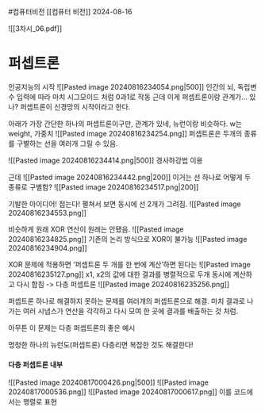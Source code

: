 #컴퓨터비전 
[[컴퓨터 비전]]
2024-08-16

![[3차시_06.pdf]]
# 퍼셉트론
인공지능의 시작 
![[Pasted image 20240816234054.png|500]]
인간의 뇌, 독립변수 입력에 따라 마치 시그모이드 처럼 0과1로 작동
근데 이게 퍼셉트론이랑 관계가... 있나?
퍼셉트론이 신경망의 시작이라고 한다.

아래가 가장 간단한 하나의 퍼셉트론이구만, 관계가 있네, 뉴런이랑 비슷하다.
w는 weight, 가중치
![[Pasted image 20240816234254.png]]
퍼셉트론은 두개의 종류를 구별하는 선을 여러개 그릴 수 있음.

![[Pasted image 20240816234414.png|500]]
경사하강법 이용

근데
![[Pasted image 20240816234442.png|200]]
이거는 선 하나로 어떻게 두 종류로 구별함?
![[Pasted image 20240816234517.png|200]]

기발한 아이디어! 접는다! 펼쳐서 보면 동시에 선 2개가 그려짐.
![[Pasted image 20240816234553.png]]

비슷하게 원래 XOR 연산이 원래는 안됐음.
![[Pasted image 20240816234825.png]]
기존의 논리 방식으로 XOR이 불가능
![[Pasted image 20240816234904.png]]

XOR 문제에 적용하면 ‘퍼셉트론 두 개를 한 번에 계산’하면 된다는
![[Pasted image 20240816235127.png]]
x1, x2의 값에 대한 결과를 병렬적으로 두개 동시에 계산하고 다시 합침
-> 다층 퍼셉트론
![[Pasted image 20240816235256.png]]

퍼셉트론 하나로 해결하지 못하는 문제를 여러개의 퍼셉트론으로 해결. 마치 결과로 나가는 여러 시냅스가 연산을 각각하고 다시 모여 한 곳에 결과를 배출하는 것 처럼.

아무튼 이 문제는 다층 퍼셉트론의 좋은 예시

멍청한 하나의 뉴런도(퍼셉트론) 다층리면 복잡한 것도 해결한다!


#### 다층 퍼셉트론 내부
![[Pasted image 20240817000426.png|500]]
![[Pasted image 20240817000536.png]]
![[Pasted image 20240817000617.png]]
이를 코드에서는 행렬로 표현

